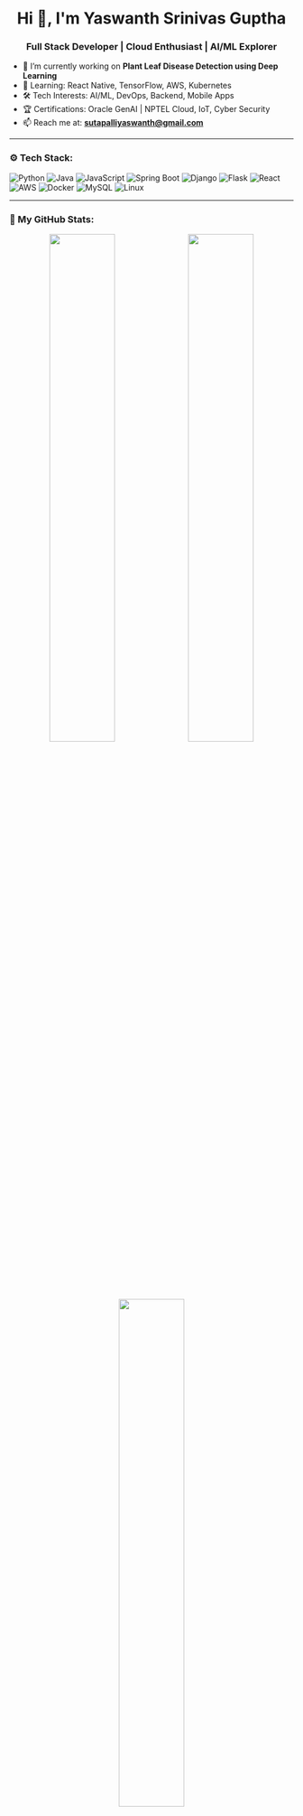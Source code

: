 <h1 align="center">Hi 👋, I'm Yaswanth Srinivas Guptha</h1>
<h3 align="center">Full Stack Developer | Cloud Enthusiast | AI/ML Explorer</h3>

- 🔭 I’m currently working on **Plant Leaf Disease Detection using Deep Learning**
- 🌱 Learning: React Native, TensorFlow, AWS, Kubernetes
- 🛠️ Tech Interests: AI/ML, DevOps, Backend, Mobile Apps
- 🏆 Certifications: Oracle GenAI | NPTEL Cloud, IoT, Cyber Security
- 📫 Reach me at: **sutapalliyaswanth@gmail.com**

---

### ⚙️ Tech Stack:
![Python](https://img.shields.io/badge/Python-3670A0?style=for-the-badge&logo=python&logoColor=ffdd54)
![Java](https://img.shields.io/badge/Java-ED8B00?style=for-the-badge&logo=java&logoColor=white)
![JavaScript](https://img.shields.io/badge/JavaScript-F7DF1E?style=for-the-badge&logo=javascript&logoColor=black)
![Spring Boot](https://img.shields.io/badge/Spring_Boot-6DB33F?style=for-the-badge&logo=spring-boot&logoColor=white)
![Django](https://img.shields.io/badge/Django-092E20?style=for-the-badge&logo=django&logoColor=white)
![Flask](https://img.shields.io/badge/Flask-000000?style=for-the-badge&logo=flask&logoColor=white)
![React](https://img.shields.io/badge/React-20232A?style=for-the-badge&logo=react&logoColor=61DAFB)
![AWS](https://img.shields.io/badge/AWS-FF9900?style=for-the-badge&logo=amazonaws&logoColor=white)
![Docker](https://img.shields.io/badge/Docker-2496ED?style=for-the-badge&logo=docker&logoColor=white)
![MySQL](https://img.shields.io/badge/MySQL-005C84?style=for-the-badge&logo=mysql&logoColor=white)
![Linux](https://img.shields.io/badge/Linux-FCC624?style=for-the-badge&logo=linux&logoColor=black)

---

### 🚀 My GitHub Stats:
<p align="center">
  <img src="https://github-readme-stats.vercel.app/api?username=suthapalliyaswanth&show_icons=true&theme=radical" width="48%" />
  <img src="https://github-readme-streak-stats.herokuapp.com/?user=suthapalliyaswanth&theme=radical" width="48%" />
</p>

<p align="center">
  <img src="https://github-readme-stats.vercel.app/api/top-langs/?username=suthapalliyaswanth&layout=compact&theme=radical" width="48%" />
</p>

---

### 🏆 GitHub Trophies:
<p align="center">
  <img src="https://github-profile-trophy.vercel.app/?username=suthapalliyaswanth&theme=gruvbox&margin-w=10&column=7" />
</p>

---

### 🔗 Let's Connect:
<p align="left">
  <a href="https://www.linkedin.com/in/suthapalli-yaswanth-srinivas-guptha-381042290/" target="_blank">
    <img src="https://img.shields.io/badge/LinkedIn-0077B5?style=for-the-badge&logo=linkedin&logoColor=white"/>
  </a>
  <a href="mailto:sutapalliyaswanth@gmail.com">
    <img src="https://img.shields.io/badge/Gmail-D14836?style=for-the-badge&logo=gmail&logoColor=white"/>
  </a>
</p>
